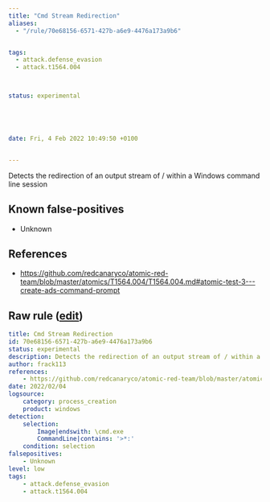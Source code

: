 ```yaml
---
title: "Cmd Stream Redirection"
aliases:
  - "/rule/70e68156-6571-427b-a6e9-4476a173a9b6"


tags:
  - attack.defense_evasion
  - attack.t1564.004



status: experimental





date: Fri, 4 Feb 2022 10:49:50 +0100


---
```


Detects the redirection of an output stream of / within a Windows command line session

<!--more-->


## Known false-positives

* Unknown



## References

* https://github.com/redcanaryco/atomic-red-team/blob/master/atomics/T1564.004/T1564.004.md#atomic-test-3---create-ads-command-prompt


## Raw rule ([edit](https://github.com/SigmaHQ/sigma/edit/master/rules/windows/process_creation/proc_creation_win_redirect_to_stream.yml))
```yaml
title: Cmd Stream Redirection
id: 70e68156-6571-427b-a6e9-4476a173a9b6
status: experimental
description: Detects the redirection of an output stream of / within a Windows command line session
author: frack113
references:
    - https://github.com/redcanaryco/atomic-red-team/blob/master/atomics/T1564.004/T1564.004.md#atomic-test-3---create-ads-command-prompt
date: 2022/02/04
logsource:
    category: process_creation
    product: windows
detection:
    selection:
        Image|endswith: \cmd.exe
        CommandLine|contains: '>*:'
    condition: selection
falsepositives:
    - Unknown
level: low
tags:
    - attack.defense_evasion
    - attack.t1564.004

```
